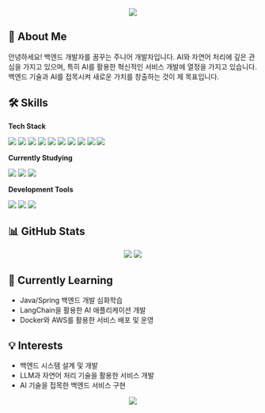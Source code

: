 <div align="center">
  <img src="https://capsule-render.vercel.app/api?type=waving&color=auto&height=200&section=header&text=Welcome%20to%20my%20GitHub&fontSize=50" />
</div>

## 👋 About Me
안녕하세요! 백엔드 개발자를 꿈꾸는 주니어 개발자입니다.
AI와 자연어 처리에 깊은 관심을 가지고 있으며, 특히 AI를 활용한 혁신적인 서비스 개발에 열정을 가지고 있습니다.
백엔드 기술과 AI를 접목시켜 새로운 가치를 창출하는 것이 제 목표입니다.

## 🛠 Skills

**Tech Stack**
<div align="left">
  <img src="https://img.shields.io/badge/Java-007396?style=for-the-badge&logo=java&logoColor=white"/>
  <img src="https://img.shields.io/badge/Spring_Boot-6DB33F?style=for-the-badge&logo=spring-boot&logoColor=white"/>
  <img src="https://img.shields.io/badge/MySQL-4479A1?style=for-the-badge&logo=mysql&logoColor=white"/>
  <img src="https://img.shields.io/badge/Docker-2496ED?style=for-the-badge&logo=docker&logoColor=white"/>
  <img src="https://img.shields.io/badge/AWS-232F3E?style=for-the-badge&logo=amazon-aws&logoColor=white"/>
  <img src="https://img.shields.io/badge/React-61DAFB?style=for-the-badge&logo=react&logoColor=black"/>
  <img src="https://img.shields.io/badge/HTML5-E34F26?style=for-the-badge&logo=html5&logoColor=white"/>
  <img src="https://img.shields.io/badge/CSS3-1572B6?style=for-the-badge&logo=css3&logoColor=white"/>
  <img src="https://img.shields.io/badge/JavaScript-F7DF1E?style=for-the-badge&logo=javascript&logoColor=black"/>
  <img src="https://img.shields.io/badge/MUI-007FFF?style=for-the-badge&logo=mui&logoColor=white"/>
</div>

**Currently Studying**
<div align="left">
  <img src="https://img.shields.io/badge/Python-3776AB?style=for-the-badge&logo=python&logoColor=white"/>
  <img src="https://img.shields.io/badge/LangChain-000000?style=for-the-badge&logo=chainlink&logoColor=white"/>
  <img src="https://img.shields.io/badge/Jupyter-F37626?style=for-the-badge&logo=jupyter&logoColor=white"/>
</div>

**Development Tools**
<div align="left">
  <img src="https://img.shields.io/badge/Git-F05032?style=for-the-badge&logo=git&logoColor=white"/>
  <img src="https://img.shields.io/badge/GitHub-181717?style=for-the-badge&logo=github&logoColor=white"/>
  <img src="https://img.shields.io/badge/GitLab-FCA121?style=for-the-badge&logo=gitlab&logoColor=white"/>
</div>

## 📊 GitHub Stats
<div align="center">
  <img src="https://github-readme-stats.vercel.app/api?username=summit1123&show_icons=true&theme=radical" />
  <img src="https://github-readme-stats.vercel.app/api/top-langs/?username=summit1123&layout=compact&theme=radical" />
</div>

## 🌱 Currently Learning
- Java/Spring 백엔드 개발 심화학습
- LangChain을 활용한 AI 애플리케이션 개발
- Docker와 AWS를 활용한 서비스 배포 및 운영

## 💡 Interests
- 백엔드 시스템 설계 및 개발
- LLM과 자연어 처리 기술을 활용한 서비스 개발
- AI 기술을 접목한 백엔드 서비스 구현

<div align="center">
  <img src="https://capsule-render.vercel.app/api?type=waving&color=auto&height=100&section=footer" />
</div>
